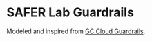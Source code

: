 # SAFER Lab Guardrails

Modeled and inspired from  [GC Cloud Guardrails](https://canada-ca.github.io/cloud-guardrails/).


